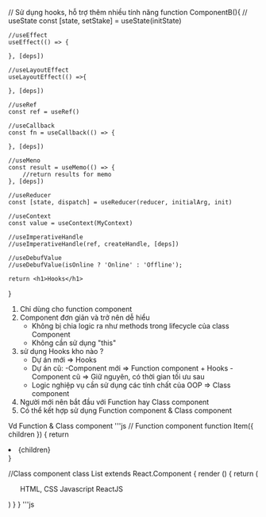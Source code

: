 // Sử dụng hooks, hỗ trợ thêm nhiều tính năng
function ComponentB(){
    // useState
    const [state, setStake] = useState(initState)

    //useEffect
    useEffect(() => {

    }, [deps])

    //useLayoutEffect
    useLayoutEffect(() =>{

    }, [deps]) 

    //useRef
    const ref = useRef()

    //useCallback
    const fn = useCallback(() => {

    }, [deps])

    //useMeno
    const result = useMemo(() => {
        //return results for memo
    }, [deps])

    //useReducer
    const [state, dispatch] = useReducer(reducer, initialArg, init)

    //useContext
    const value = useContext(MyContext)

    //useImperativeHandle
    //useImperativeHandle(ref, createHandle, [deps])

    //useDebufValue
    //useDebufValue(isOnline ? 'Online' : 'Offline');

    return <h1>Hooks</h1>    
}

1. Chỉ dùng cho function component
2. Component đơn giản và trở nên dễ hiểu
    - Không bị chia logic ra như methods trong lifecycle của class Component
    - Không cần sử dụng "this"
3. sử dụng Hooks kho nào ?
    - Dự án mới => Hooks
    - Dự án cũ:
        -Component mới => Function component + Hooks
        -Component cũ => Giữ nguyên, có thời gian tối ưu sau
    - Logic nghiệp vụ cần sử dụng các tính chất của OOP => Class component
4. Người mới nên bắt đầu với Function hay Class component
5. Có thể kết hợp sử dụng Function component & Class component

Vd Function & Class component
'''js
// Function component
function Item({ children }) {
    return <li>{children}</li>
}

//Class component
class List extends React.Component {
    render () {
        return (
            <ul>
                <Item>HTML, CSS</Item>
                <Item>Javascript</Item>
                <Item>ReactJS</Item>
            </ul>
        )
    }
}
'''js
